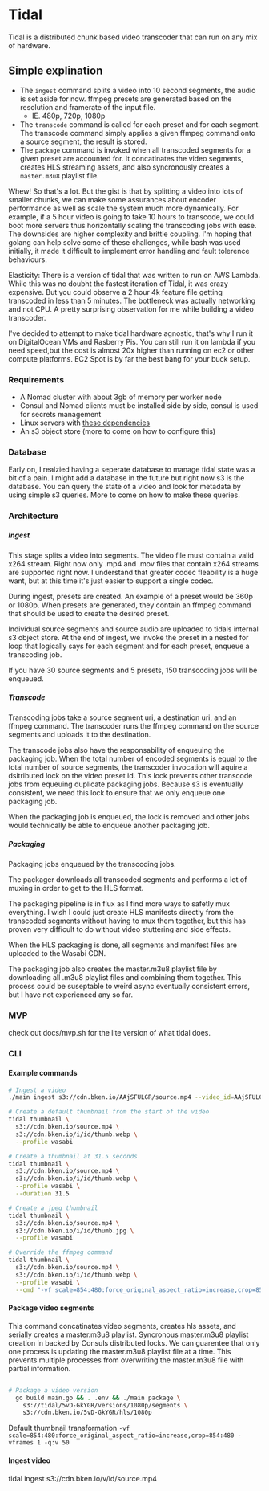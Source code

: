 # Tidal

Tidal is a distributed chunk based video transcoder that can run on any mix of hardware.

## Simple explination

- The `ingest` command splits a video into 10 second segments, the audio is set aside for now. ffmpeg presets are generated based on the resolution and framerate of the input file.
  - IE. 480p, 720p, 1080p 
- The `transcode` command is called for each preset and for each segment. The transcode command simply applies a given ffmpeg command onto a source segment, the result is stored.
- The `package` command is invoked when all transcoded segments for a given preset are accounted for. It concatinates the video segments, creates HLS streaming assets, and also syncronously creates a `master.m3u8` playlist file.

Whew! So that's a lot. But the gist is that by splitting a video into lots of smaller chunks, we can make some assurances about encoder performance as well as scale the system much more dynamically. For example, if a 5 hour video is going to take 10 hours to transcode, we could boot more servers thus horizontally scaling the transcoding jobs with ease. The downsides are higher complexity and brittle coupling. I'm hoping that golang can help solve some of these challenges, while bash was used initially, it made it difficult to implement error handling and fault tolerence behaviours.

Elasticity: There is a version of tidal that was written to run on AWS Lambda. While this was no doubht the fastest iteration of Tidal, it was crazy expensive. But you could observe a 2 hour 4k feature file getting transcoded in less than 5 minutes. The bottleneck was actually networking and not CPU. A pretty surprising observation for me while building a video transcoder.

I've decided to attempt to make tidal hardware agnostic, that's why I run it on DigitalOcean VMs and Rasberry Pis. You can still run it on lambda if you need speed,but the cost is almost 20x higher than running on ec2 or other compute platforms. EC2 Spot is by far the best bang for your buck setup.

### Requirements

- A Nomad cluster with about 3gb of memory per worker node
- Consul and Nomad clients must be installed side by side, consul is used for secrets management
- Linux servers with [these dependencies](https://github.com/bken-io/keel)
- An s3 object store (more to come on how to configure this)

### Database

Early on, I realzied having a seperate database to manage tidal state was a bit of a pain. I might add a database in the future but right now s3 is the database. You can query the state of a video and look for metadata by using simple s3 queries. More to come on how to make these queries.

### Architecture
##### Ingest

This stage splits a video into segments. The video file must contain a valid x264 stream. Right now only .mp4 and .mov files that contain x264 streams are supported right now. I understand that greater codec fleability is a huge want, but at this time it's just easier to support a single codec.

During ingest, presets are created. An example of a preset would be 360p or 1080p. When presets are generated, they contain an ffmpeg command that should be used to create the desired preset.

Individual source segments and source audio are uploaded to tidals internal s3 object store. At the end of ingest, we invoke the preset in a nested for loop that logically says for each segment and for each preset, enqueue a transcoding job.

If you have 30 source segments and 5 presets, 150 transcoding jobs will be enqueued.

##### Transcode

Transcoding jobs take a source segment uri, a destination uri, and an ffmpeg command. The transcoder runs the ffmpeg command on the source segments and uploads it to the destination.

The transcode jobs also have the responsability of enqueuing the packaging job. When the total number of encoded segments is equal to the total number of source segments, the transcoder invocation will aquire a dsitributed lock on the video preset id. This lock prevents other transcode jobs from equeuing duplicate packaging jobs. Because s3 is eventually consistent, we need this lock to ensure that we only enqueue one packaging job.

When the packaging job is enqueued, the lock is removed and other jobs would technically be able to enqueue another packaging job.

##### Packaging

Packaging jobs enqueued by the transcoding jobs.

The packager downloads all transcoded segments and performs a lot of muxing in order to get to the HLS format.

The packaging pipeline is in flux as I find more ways to safetly mux everything. I wish I could just create HLS manifests directly from the transcoded segments without having to mux them together, but this has proven very difficult to do without video stuttering and side effects.

When the HLS packaging is done, all segments and manifest files are uploaded to the Wasabi CDN.

The packaging job also creates the master.m3u8 playlist file by downloading all .m3u8 playlist files and combining them together. This process could be suseptable to weird async eventually consistent errors, but I have not experienced any so far.

### MVP

check out docs/mvp.sh for the lite version of what tidal does.

### CLI

#### Example commands

```bash
# Ingest a video
./main ingest s3://cdn.bken.io/AAjSFULGR/source.mp4 --video_id=AAjSFULGR

# Create a default thumbnail from the start of the video
tidal thumbnail \
  s3://cdn.bken.io/source.mp4 \
  s3://cdn.bken.io/i/id/thumb.webp \
  --profile wasabi

# Create a thumbnail at 31.5 seconds
tidal thumbnail \
  s3://cdn.bken.io/source.mp4 \
  s3://cdn.bken.io/i/id/thumb.webp \
  --profile wasabi \
  --duration 31.5

# Create a jpeg thumbnail
tidal thumbnail \
  s3://cdn.bken.io/source.mp4 \
  s3://cdn.bken.io/i/id/thumb.jpg \
  --profile wasabi

# Override the ffmpeg command
tidal thumbnail \
  s3://cdn.bken.io/source.mp4 \
  s3://cdn.bken.io/i/id/thumb.webp \
  --profile wasabi \
  --cmd "-vf scale=854:480:force_original_aspect_ratio=increase,crop=854:480 -vframes 1 -q:v 80"
```

#### Package video segments

This command concatinates video segments, creates hls assets, and serially creates a master.m3u8 playlist. Syncronous master.m3u8 playlist creation in backed by Consuls distributed locks. We can guarentee that only one process is updating the master.m3u8 playlist file at a time. This prevents multiple processes from overwriting the master.m3u8 file with partial information.

```bash

# Package a video version
  go build main.go && . .env && ./main package \
    s3://tidal/5vD-GkYGR/versions/1080p/segments \
    s3://cdn.bken.io/5vD-GkYGR/hls/1080p

```

Default thumbnail transformation
`-vf scale=854:480:force_original_aspect_ratio=increase,crop=854:480 -vframes 1 -q:v 50`

#### Ingest video

tidal ingest s3://cdn.bken.io/v/id/source.mp4